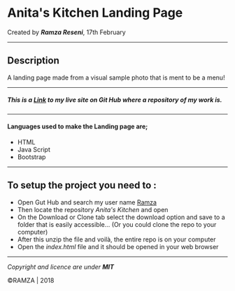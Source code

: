 # Anita's Kitchen Landing Page
Created by ***Ramza Reseni***, 17th February

---
## Description
A landing page made from a visual sample photo that is ment to be a menu!

---
##### This is a [Link](https://github.com/ramza007/.git) to my live site on Git Hub where a repository of my work is.

---

#### Languages used to make the Landing page are;
* HTML
* Java Script
* Bootstrap

---

## To setup the project you need to :
* Open Gut Hub and search my user name [Ramza](https://github.com/ramza007)
* Then locate the repository *Anita's Kitchen* and open
* On the Download or Clone tab select the download option and save to a folder that is easily accessible... (Or you could clone the repo to your computer)
* After this unzip the file and voilà, the entire repo is on your computer
* Open the *index.html* file and it should be opened in your web browser

---
*Copyright and licence are under **MIT***
 
 ©RAMZA | 2018 